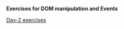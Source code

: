 **Exercises for DOM manipulation and Events**

[Day-2 exercises](https://docs.google.com/document/d/1sJimh38ZDpaJphQ0N98-PEyZ-MOSWphlDDTJJry9ngM/edit?usp=sharing)
